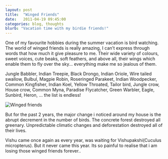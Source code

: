```yaml
---
layout: post
title:  "Winged Friends"
date:   2011-04-19 09:45:00
categories: blog, thoughts
blurb: "Vacation time with my birdie friends!"
---
```


One of my favourite hobbies during the summer vacation is bird watching. The world of winged friends is really amazing, I can’t express through words that how much it give pleasure to me. Their wide variety of colours, sweet voices, cute beaks, soft feathers, and above all, their wings which enable them to fly over the sky... everything make me so jealous of them.

Jungle Babbler, Indian Treepie, Black Drongo, Indian Oriole, Wire tailed swallow, Bulbul, Magpie Robin, Roseringed Parakeet, Indian Woodpecker, Common Kingfisher, Indian Koel, Yellow Throated, Tailor bird, Jungle crow, House crow, Common Myna, Paradise Flycatcher, Green Warbler, Eagle, Sunbird,  Heron, ... the list is endless!

<img src="http://i844.photobucket.com/albums/ab6/voidimagineer/bird_zps7a0e3e71.jpg" class="small-img" alt="Winged friends">

But for the past 2 years, the major change i noticed around my house is the abrupt decrement in the number of birds. The concrete forest destroyed all greenary. Unpredictable climatic changes and deforestation destroyed all of their lives.

Vishu came once again as every year, was waiting for Vishupakshi(Cuculus micropterus). But it never came this year. Its so painful to realise that i am losing those winged friends forever..


